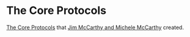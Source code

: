 The Core Protocols
==================

[The Core Protocols](http://yuric.github.io/core-protocols/en/) that [Jim McCarthy and Michele McCarthy](http://www.mccarthyshow.com/) created.
